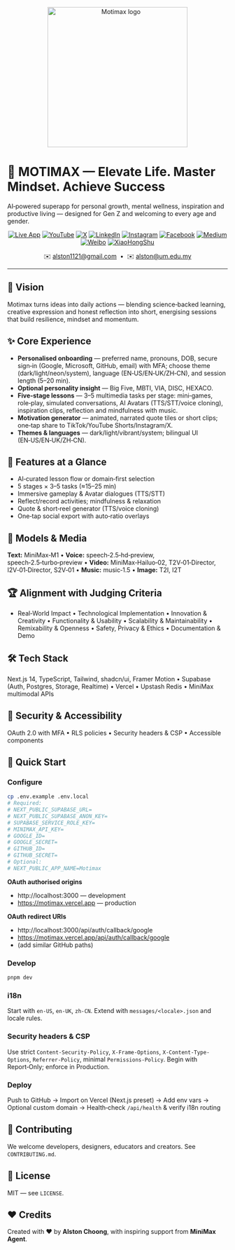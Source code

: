 <p align="center"><img alt="Motimax logo" src="./assets/MOTIMAX.jpg" width="320"></p>

# 🚀 MOTIMAX — Elevate Life. Master Mindset. Achieve Success

AI‑powered superapp for personal growth, mental wellness, inspiration and productive living — designed for Gen Z and welcoming to every age and gender.

<p align="center">
  <a href="https://motimax.vercel.app"><img alt="Live App" src="https://img.shields.io/badge/Live%20App-motimax.vercel.app-5A198B?style=for-the-badge&logo=vercel&logoColor=white"></a>
  <a href="https://youtube.com/@AlstonChoong"><img alt="YouTube" src="https://img.shields.io/badge/YouTube-@AlstonChoong-FF0000?style=for-the-badge&logo=youtube&logoColor=white"></a>
  <a href="https://x.com/AlstonChoong"><img alt="X" src="https://img.shields.io/badge/X-@AlstonChoong-000000?style=for-the-badge&logo=x&logoColor=white"></a>
  <a href="https://www.linkedin.com/in/alstonchoong"><img alt="LinkedIn" src="https://img.shields.io/badge/LinkedIn-Connect-0A66C2?style=for-the-badge&logo=linkedin&logoColor=white"></a>
  <a href="https://www.instagram.com/dr.alstonchoong"><img alt="Instagram" src="https://img.shields.io/badge/Instagram-Follow-E4405F?style=for-the-badge&logo=instagram&logoColor=white"></a>
  <a href="https://www.facebook.com/dr.alstonchoong"><img alt="Facebook" src="https://img.shields.io/badge/Facebook-Follow-1877F2?style=for-the-badge&logo=facebook&logoColor=white"></a>
  <a href="https://medium.com/@dr.alstonchoong"><img alt="Medium" src="https://img.shields.io/badge/Medium-Read%20Articles-12100E?style=for-the-badge&logo=medium&logoColor=white"></a>
  <a href="https://weibo.com/u/7946325478"><img alt="Weibo" src="https://img.shields.io/badge/Weibo-Follow-E6162D?style=for-the-badge&logo=sinaweibo&logoColor=white"></a>
  <a href="https://www.xiaohongshu.com/user/profile/650c88550000000017022a87"><img alt="XiaoHongShu" src="https://img.shields.io/badge/XiaoHongShu-RED-FF2741?style=for-the-badge"></a>
</p>

<p align="center">
  ✉️ <a href="mailto:alston1121@gmail.com">alston1121@gmail.com</a> &nbsp;•&nbsp; ✉️ <a href="mailto:alston@um.edu.my">alston@um.edu.my</a>
</p>

---

## 🎯 Vision
Motimax turns ideas into daily actions — blending science‑backed learning, creative expression and honest reflection into short, energising sessions that build resilience, mindset and momentum.

## ✨ Core Experience
- **Personalised onboarding** — preferred name, pronouns, DOB, secure sign‑in (Google, Microsoft, GitHub, email) with MFA; choose theme (dark/light/neon/system), language (EN‑US/EN‑UK/ZH‑CN), and session length (5–20 min).
- **Optional personality insight** — Big Five, MBTI, VIA, DISC, HEXACO.
- **Five‑stage lessons** — 3–5 multimedia tasks per stage: mini‑games, role‑play, simulated conversations, AI Avatars (TTS/STT/voice cloning), inspiration clips, reflection and mindfulness with music.
- **Motivation generator** — animated, narrated quote tiles or short clips; one‑tap share to TikTok/YouTube Shorts/Instagram/X.
- **Themes & languages** — dark/light/vibrant/system; bilingual UI (EN‑US/EN‑UK/ZH‑CN).

## 🧩 Features at a Glance
- AI‑curated lesson flow or domain‑first selection
- 5 stages × 3–5 tasks (≈15–25 min)
- Immersive gameplay & Avatar dialogues (TTS/STT)
- Reflect/record activities; mindfulness & relaxation
- Quote & short‑reel generator (TTS/voice cloning)
- One‑tap social export with auto‑ratio overlays

## 🧠 Models & Media
**Text:** MiniMax‑M1 • **Voice:** speech‑2.5‑hd‑preview, speech‑2.5‑turbo‑preview • **Video:** MiniMax‑Hailuo‑02, T2V‑01‑Director, I2V‑01‑Director, S2V‑01 • **Music:** music‑1.5 • **Image:** T2I, I2T

## 🏆 Alignment with Judging Criteria
- Real‑World Impact • Technological Implementation • Innovation & Creativity • Functionality & Usability • Scalability & Maintainability • Remixability & Openness • Safety, Privacy & Ethics • Documentation & Demo

## 🛠 Tech Stack
Next.js 14, TypeScript, Tailwind, shadcn/ui, Framer Motion • Supabase (Auth, Postgres, Storage, Realtime) • Vercel • Upstash Redis • MiniMax multimodal APIs

## 🔐 Security & Accessibility
OAuth 2.0 with MFA • RLS policies • Security headers & CSP • Accessible components

## 🚀 Quick Start
### **Configure**
```bash
cp .env.example .env.local
# Required:
# NEXT_PUBLIC_SUPABASE_URL=
# NEXT_PUBLIC_SUPABASE_ANON_KEY=
# SUPABASE_SERVICE_ROLE_KEY=
# MINIMAX_API_KEY=
# GOOGLE_ID=
# GOOGLE_SECRET=
# GITHUB_ID=
# GITHUB_SECRET=
# Optional:
# NEXT_PUBLIC_APP_NAME=Motimax
```

**OAuth authorised origins**
- http://localhost:3000 — development
- https://motimax.vercel.app — production

**OAuth redirect URIs**
- http://localhost:3000/api/auth/callback/google
- https://motimax.vercel.app/api/auth/callback/google
- (add similar GitHub paths)

### Develop
```bash
pnpm dev
```

### i18n
Start with `en-US`, `en-UK`, `zh-CN`. Extend with `messages/<locale>.json` and locale rules.

### Security headers & CSP
Use strict `Content-Security-Policy`, `X-Frame-Options`, `X-Content-Type-Options`, `Referrer-Policy`, minimal `Permissions-Policy`. Begin with Report‑Only; enforce in Production.

### Deploy
Push to GitHub → Import on Vercel (Next.js preset) → Add env vars → Optional custom domain → Health‑check `/api/health` & verify i18n routing

## 🤝 Contributing
We welcome developers, designers, educators and creators. See `CONTRIBUTING.md`.

## 📄 License
MIT — see `LICENSE`.

## ❤️ Credits
Created with ❤️ by **Alston Choong**, with inspiring support from **MiniMax Agent**.
